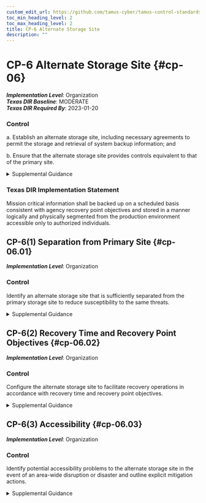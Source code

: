 ```yaml
---
custom_edit_url: https://github.com/tamus-cyber/tamus-control-standards/tree/main/content/tamus.edu/TAMUS_profile.yaml
toc_min_heading_level: 2
toc_max_heading_level: 2
title: CP-6 Alternate Storage Site
description: ""
---
```


# CP-6 Alternate Storage Site {#cp-06}

_**Implementation Level**_: Organization\
_**Texas DIR Baseline**_: MODERATE\
_**Texas DIR Required By**_: 2023-01-20

### Control



a. Establish an alternate storage site, including necessary agreements to permit the storage and retrieval of system backup information; and

b. Ensure that the alternate storage site provides controls equivalent to that of the primary site.


<details><summary>Supplemental Guidance</summary>Alternate storage sites are geographically distinct from primary storage sites and maintain duplicate copies of information and data if the primary storage site is not available. Similarly, alternate processing sites provide processing capability if the primary processing site is not available. Geographically distributed architectures that support contingency requirements may be considered alternate storage sites. Items covered by alternate storage site agreements include environmental conditions at the alternate sites, access rules for systems and facilities, physical and environmental protection requirements, and coordination of delivery and retrieval of backup media. Alternate storage sites reflect the requirements in contingency plans so that organizations can maintain essential mission and business functions despite compromise, failure, or disruption in organizational systems.</details>

### Texas DIR Implementation Statement

Mission critical information shall be backed up on a scheduled basis consistent with agency recovery point objectives and stored in a manner logically and physically segmented from the production environment accessible only to authorized individuals.



## CP-6(1) Separation from Primary Site {#cp-06.01}

_**Implementation Level**_: Organization

### Control

Identify an alternate storage site that is sufficiently separated from the primary storage site to reduce susceptibility to the same threats.


<details><summary>Supplemental Guidance</summary>Threats that affect alternate storage sites are defined in organizational risk assessments and include natural disasters, structural failures, hostile attacks, and errors of omission or commission. Organizations determine what is considered a sufficient degree of separation between primary and alternate storage sites based on the types of threats that are of concern. For threats such as hostile attacks, the degree of separation between sites is less relevant.</details>


## CP-6(2) Recovery Time and Recovery Point Objectives {#cp-06.02}

_**Implementation Level**_: Organization

### Control

Configure the alternate storage site to facilitate recovery operations in accordance with recovery time and recovery point objectives.


<details><summary>Supplemental Guidance</summary>Organizations establish recovery time and recovery point objectives as part of contingency planning. Configuration of the alternate storage site includes physical facilities and the systems supporting recovery operations that ensure accessibility and correct execution.</details>


## CP-6(3) Accessibility {#cp-06.03}

_**Implementation Level**_: Organization

### Control

Identify potential accessibility problems to the alternate storage site in the event of an area-wide disruption or disaster and outline explicit mitigation actions.


<details><summary>Supplemental Guidance</summary>Area-wide disruptions refer to those types of disruptions that are broad in geographic scope with such determinations made by organizations based on organizational assessments of risk. Explicit mitigation actions include duplicating backup information at other alternate storage sites if access problems occur at originally designated alternate sites or planning for physical access to retrieve backup information if electronic accessibility to the alternate site is disrupted.</details>
